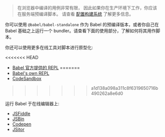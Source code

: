 <blockquote class="babel-callout babel-callout-warning">
  <p>
    在浏览器中编译的用例非常有限，
    因此如果你在生产环境下工作，你应该在服务端预编译脚本。 
    请查看 <a href="/docs/setup/#build-systems">配置构建系统</a> 
    了解更多信息。
  </p>
</blockquote>

你可以使用 `@babel/babel-standalone` 作为 Babel 的预编译版本，或者你自己在 Babel 基础之上运行一个 bundler。请查看下面的使用部分，了解如何将其用作脚本。

你还可以使用更多在线工具对脚本进行原型化:

<<<<<<< HEAD
- [Babel 官方提供的 REPL](/repl)
=======
- [Babel's own REPL](https://babeljs.io/repl)
- [CodeSandbox](https://codesandbox.io/s/babel-repl-custom-plugin-7s08o?file=/src/index.js)
>>>>>>> a1d138a098a311c8f6319650716b490262a8e6d0

运行 Babel 于在线编辑器上:

- [JSFiddle](https://jsfiddle.net/fh5whLfd/)
- [JSBin](http://jsbin.com/rokimopuse/edit?html,js,console,output)
- [Codepen](http://codepen.io/anon/pen/dOGgeO)
- [JSitor](https://jsitor.com/P1Br0ZbSF)
